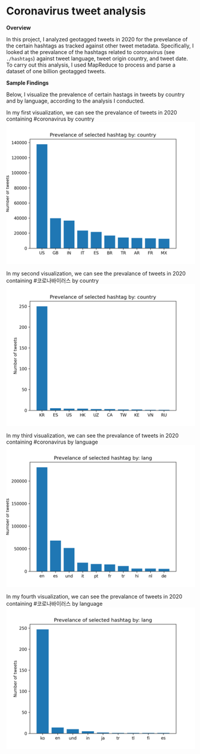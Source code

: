 # Coronavirus tweet analysis

**Overview**

In this project, I analyzed geotagged tweets in 2020 for the prevelance of the certain hashtags as tracked against other tweet metadata. Specifically, I looked at the prevalance of the hashtags related to coronavirus (see `./hashtags`) against tweet language, tweet origin country, and tweet date. To carry out this analysis, I used MapReduce to process and parse a dataset of one billion geotagged tweets.

**Sample Findings** 

Below, I visualize the prevalence of certain hastags in tweets by country and by language, according to the analysis I conducted.

In my first visualization, we can see the prevalance of tweets in 2020 containing #coronavirus by country
![Prevalance of #coronavirus in tweets by country](plotcountrycoronavirus.png)

In my second visualization, we can see the prevalance of tweets in 2020 containing #코로나바이러스 by country
![Prevalance of #코로나바이러스 in tweets by country](plotcountry코로나바이러스.png)

In my third visualization, we can see the prevalance of tweets in 2020 containing #coronavirus by language
![Prevalance of #coronavirus in tweets by language](plotlangcoronavirus.png)

In my fourth visualization, we can see the prevalance of tweets in 2020 containing #코로나바이러스 by language
![Prevalance of #코로나바이러스 in tweets by language](plotlang코로나바이러스.png)
